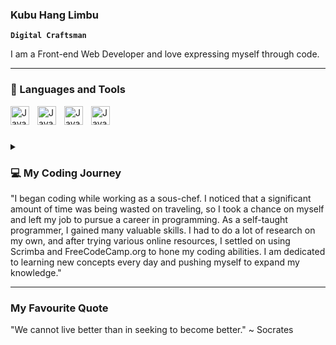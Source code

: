 ### Kubu Hang Limbu 

**`Digital Craftsman`**

I am a Front-end Web Developer and love expressing myself through code. 

---
### 🧰 Languages and Tools 

<img align="left" alt="Javascript" width="30px" style="padding-right:10px;" src="https://cdn.jsdelivr.net/gh/devicons/devicon/icons/javascript/javascript-original.svg" />
<img align="left" alt="Javascript" width="30px" style="padding-right:10px;" src="https://cdn.jsdelivr.net/gh/devicons/devicon/icons/html5/html5-original.svg" />
<img align="left" alt="Javascript" width="30px" style="padding-right:10px;" src="https://cdn.jsdelivr.net/gh/devicons/devicon/icons/css3/css3-original.svg" />
<img align="left" alt="Javascript" width="30px" style="padding-right:10px;"  src="https://cdn.jsdelivr.net/gh/devicons/devicon/icons/codepen/codepen-plain.svg" />

<br> 

#

<details> 

<summary><h3>💻 My Coding Journey </h3><summary>
"I began coding while working as a sous-chef. I noticed that a significant amount of time was being wasted on traveling, so I took a chance on myself and left my job to pursue a career in programming. As a self-taught programmer, I gained many valuable skills. I had to do a lot of research on my own, and after trying various online resources, I settled on using Scrimba and FreeCodeCamp.org to hone my coding abilities. I am dedicated to learning new concepts every day and pushing myself to expand my knowledge." 

<br>

---
  
<summary><h3> My Favourite Quote </h3></summary>
"We cannot live better than in seeking to become better." ~ Socrates
